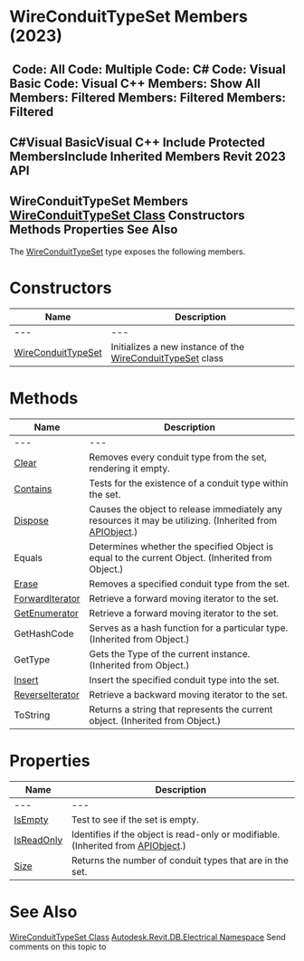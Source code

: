 # WireConduitTypeSet Members (2023)

﻿
 Code: All Code: Multiple Code: C# Code: Visual Basic Code: Visual C++  Members: Show All Members: Filtered Members: Filtered Members: Filtered   
---  
C#Visual BasicVisual C++
Include Protected MembersInclude Inherited Members
Revit 2023 API  
---  
WireConduitTypeSet Members  
[WireConduitTypeSet Class](08d0cc98-554e-7f81-cb7c-f827d925de7d.md "WireConduitTypeSet Class") Constructors Methods Properties See Also  
---  
The [WireConduitTypeSet](08d0cc98-554e-7f81-cb7c-f827d925de7d.md "WireConduitTypeSet Class") type exposes the following members.
# Constructors
| Name | Description |
| --- | --- |
| --- | --- | --- |
| [WireConduitTypeSet](79b99ce2-1540-5da8-3f21-2fbb96eb6689.md "WireConduitTypeSet Constructor") | Initializes a new instance of the [WireConduitTypeSet](08d0cc98-554e-7f81-cb7c-f827d925de7d.md "WireConduitTypeSet Class") class |

# Methods
| Name | Description |
| --- | --- |
| --- | --- | --- |
| [Clear](2b4b95a5-f375-d43e-263f-ba3c71992c51.md "Clear Method") | Removes every conduit type from the set, rendering it empty. |
| [Contains](5f6bc9f8-4893-b70b-51eb-f575d318bfc6.md "Contains Method") | Tests for the existence of a conduit type within the set. |
| [Dispose](7c03212a-b587-1c89-3912-efea0d2619c5.md "Dispose Method") | Causes the object to release immediately any resources it may be utilizing. (Inherited from [APIObject](beb86ef5-39ad-3f0d-0cd9-0c929387a2bb.md "APIObject Class").) |
| Equals | Determines whether the specified Object is equal to the current Object. (Inherited from Object.) |
| [Erase](025800a8-f406-7a86-fa61-4be8fb137478.md "Erase Method") | Removes a specified conduit type from the set. |
| [ForwardIterator](9bd6d1c0-7b07-6824-cc99-42f64d43771d.md "ForwardIterator Method") | Retrieve a forward moving iterator to the set. |
| [GetEnumerator](8671ac17-43eb-072b-a95d-7d9719401afd.md "GetEnumerator Method") | Retrieve a forward moving iterator to the set. |
| GetHashCode | Serves as a hash function for a particular type.  (Inherited from Object.) |
| GetType | Gets the Type of the current instance. (Inherited from Object.) |
| [Insert](1ad55a62-8551-c892-e5a9-c700a8580a32.md "Insert Method") | Insert the specified conduit type into the set. |
| [ReverseIterator](c68acc0c-c482-1ab2-0bac-1c6be4709fbd.md "ReverseIterator Method") | Retrieve a backward moving iterator to the set. |
| ToString | Returns a string that represents the current object. (Inherited from Object.) |

# Properties
| Name | Description |
| --- | --- |
| --- | --- | --- |
| [IsEmpty](a26d926c-cb2e-cff7-f1f0-12b534cf481d.md "IsEmpty Property") | Test to see if the set is empty. |
| [IsReadOnly](d516bcd2-a3fd-a578-58f6-f1add979bd07.md "IsReadOnly Property") | Identifies if the object is read-only or modifiable. (Inherited from [APIObject](beb86ef5-39ad-3f0d-0cd9-0c929387a2bb.md "APIObject Class").) |
| [Size](fc97d569-248e-ffc8-67b3-08dd1498756d.md "Size Property") | Returns the number of conduit types that are in the set. |

# See Also
[WireConduitTypeSet Class](08d0cc98-554e-7f81-cb7c-f827d925de7d.md "WireConduitTypeSet Class")
[Autodesk.Revit.DB.Electrical Namespace](212a1314-7843-2c6c-3322-363127e4059f.md "Autodesk.Revit.DB.Electrical Namespace")
Send comments on this topic to 
